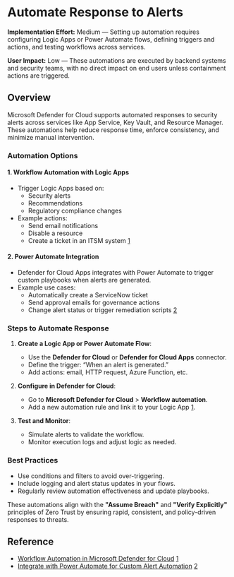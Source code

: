 # Automate Response to Alerts

**Implementation Effort:** Medium — Setting up automation requires configuring Logic Apps or Power Automate flows, defining triggers and actions, and testing workflows across services.

**User Impact:** Low — These automations are executed by backend systems and security teams, with no direct impact on end users unless containment actions are triggered.

## Overview

Microsoft Defender for Cloud supports automated responses to security alerts across services like App Service, Key Vault, and Resource Manager. These automations help reduce response time, enforce consistency, and minimize manual intervention.

### Automation Options

#### 1. **Workflow Automation with Logic Apps**

- Trigger Logic Apps based on:
  - Security alerts
  - Recommendations
  - Regulatory compliance changes
- Example actions:
  - Send email notifications
  - Disable a resource
  - Create a ticket in an ITSM system [1](https://learn.microsoft.com/en-us/azure/defender-for-cloud/workflow-automation)

#### 2. **Power Automate Integration**

- Defender for Cloud Apps integrates with Power Automate to trigger custom playbooks when alerts are generated.
- Example use cases:
  - Automatically create a ServiceNow ticket
  - Send approval emails for governance actions
  - Change alert status or trigger remediation scripts [2](https://learn.microsoft.com/en-us/defender-cloud-apps/flow-integration)

### Steps to Automate Response

1. **Create a Logic App or Power Automate Flow**:
   - Use the **Defender for Cloud** or **Defender for Cloud Apps** connector.
   - Define the trigger: “When an alert is generated.”
   - Add actions: email, HTTP request, Azure Function, etc.

2. **Configure in Defender for Cloud**:
   - Go to **Microsoft Defender for Cloud** > **Workflow automation**.
   - Add a new automation rule and link it to your Logic App [1](https://learn.microsoft.com/en-us/azure/defender-for-cloud/workflow-automation).

3. **Test and Monitor**:
   - Simulate alerts to validate the workflow.
   - Monitor execution logs and adjust logic as needed.

### Best Practices

- Use conditions and filters to avoid over-triggering.
- Include logging and alert status updates in your flows.
- Regularly review automation effectiveness and update playbooks.

These automations align with the **"Assume Breach"** and **"Verify Explicitly"** principles of Zero Trust by ensuring rapid, consistent, and policy-driven responses to threats.

## Reference

- [Workflow Automation in Microsoft Defender for Cloud](https://learn.microsoft.com/en-us/azure/defender-for-cloud/workflow-automation) [1](https://learn.microsoft.com/en-us/azure/defender-for-cloud/workflow-automation)
- [Integrate with Power Automate for Custom Alert Automation](https://learn.microsoft.com/en-us/defender-cloud-apps/flow-integration) [2](https://learn.microsoft.com/en-us/defender-cloud-apps/flow-integration)
